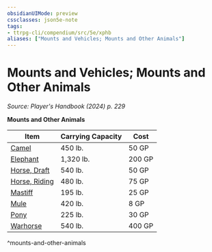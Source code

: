 ```yaml
---
obsidianUIMode: preview
cssclasses: json5e-note
tags:
- ttrpg-cli/compendium/src/5e/xphb
aliases: ["Mounts and Vehicles; Mounts and Other Animals"]
---
```

# Mounts and Vehicles; Mounts and Other Animals
*Source: Player's Handbook (2024) p. 229* 

**Mounts and Other Animals**

| Item | Carrying Capacity | Cost |
|------|-------------------|------|
| [Camel](2-Mechanics/CLI/items/camel-xphb.md) | 450 lb. | 50 GP |
| [Elephant](2-Mechanics/CLI/items/elephant-xphb.md) | 1,320 lb. | 200 GP |
| [Horse, Draft](2-Mechanics/CLI/items/draft-horse-xphb.md) | 540 lb. | 50 GP |
| [Horse, Riding](2-Mechanics/CLI/items/riding-horse-xphb.md) | 480 lb. | 75 GP |
| [Mastiff](2-Mechanics/CLI/items/mastiff-xphb.md) | 195 lb. | 25 GP |
| [Mule](2-Mechanics/CLI/items/mule-xphb.md) | 420 lb. | 8 GP |
| [Pony](2-Mechanics/CLI/items/pony-xphb.md) | 225 lb. | 30 GP |
| [Warhorse](2-Mechanics/CLI/items/warhorse-xphb.md) | 540 lb. | 400 GP |
^mounts-and-other-animals